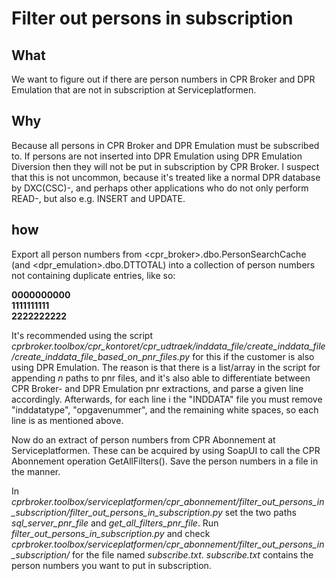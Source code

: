 # Filter out persons in subscription

## What

We want to figure out if there are person numbers in CPR Broker and DPR Emulation that are not in subscription at Serviceplatformen.

## Why

Because all persons in CPR Broker and DPR Emulation must be subscribed to.
If persons are not inserted into DPR Emulation using DPR Emulation Diversion then they will not be put in subscription by CPR Broker. I suspect that this is not uncommon, because it's treated like a normal DPR database by DXC(CSC)-, and perhaps other applications who do not only perform READ-, but also e.g. INSERT and UPDATE.

## how

Export all person numbers from <cpr_broker>.dbo.PersonSearchCache (and <dpr_emulation>.dbo.DTTOTAL) into a collection of person numbers not containing duplicate entries, like so:

**0000000000**<br>
**1111111111**<br>
**2222222222**<br>

It's recommended using the script *cprbroker.toolbox/cpr_kontoret/cpr_udtraek/inddata_file/create_inddata_file/create_inddata_file_based_on_pnr_files.py*  for this if the customer is also using DPR Emulation. The reason is that there is a list/array in the script for appending *n* paths to pnr files, and it's also able to differentiate between CPR Broker- and DPR Emulation pnr extractions, and parse a given line accordingly.
Afterwards, for each line i the "INDDATA" file you must remove "inddatatype", "opgavenummer", and the remaining white spaces, so each line is as mentioned above.

Now do an extract of person numbers from CPR Abonnement at Serviceplatformen. These can be acquired by using SoapUI to call the CPR Abonnement operation GetAllFilters(). Save the person numbers in a file in the manner.

In *cprbroker.toolbox/serviceplatformen/cpr_abonnement/filter_out_persons_in_subscription/filter_out_persons_in_subscription.py* set the two paths *sql_server_pnr_file* and *get_all_filters_pnr_file*. Run *filter_out_persons_in_subscription.py* and check *cprbroker.toolbox/serviceplatformen/cpr_abonnement/filter_out_persons_in_subscription/* for the file named *subscribe.txt*.
*subscribe.txt* contains the person numbers you want to put in subscription.

